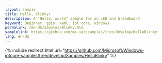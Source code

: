 ```yaml
---
layout: sample
title: Hello, blinky! 
description: A "Hello, world" sample for an LED and breadboard
keyword: Beginner, gpio, xaml, iot core, windows
permalink: /en-US/Samples/Blinky.htm
samplelink: https://github.com/ms-iot/samples/tree/develop/HelloBlinky
lang: en-US
---
```

{% include redirect.html url="https://github.com/Microsoft/Windows-iotcore-samples/tree/develop/Samples/HelloBlinky" %}
